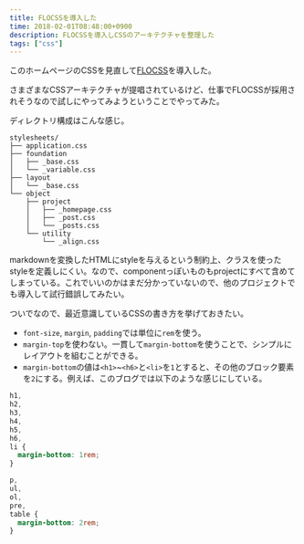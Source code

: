 ```yaml
---
title: FLOCSSを導入した
time: 2018-02-01T08:48:00+0900
description: FLOCSSを導入しCSSのアーキテクチャを整理した
tags: ["css"]
---
```


このホームページのCSSを見直して[FLOCSS](https://github.com/hiloki/flocss)を導入した。

さまざまなCSSアーキテクチャが提唱されているけど、仕事でFLOCSSが採用されそうなので試しにやってみようということでやってみた。

ディレクトリ構成はこんな感じ。

```
stylesheets/
├── application.css
├── foundation
│   ├── _base.css
│   └── _variable.css
├── layout
│   └── _base.css
└── object
    ├── project
    │   ├── _homepage.css
    │   ├── _post.css
    │   └── _posts.css
    └── utility
        └── _align.css
```

markdownを変換したHTMLにstyleを与えるという制約上、クラスを使ったstyleを定義しにくい。なので、componentっぽいものもprojectにすべて含めてしまっている。これでいいのかはまだ分かっていないので、他のプロジェクトでも導入して試行錯誤してみたい。

ついでなので、最近意識しているCSSの書き方を挙げておきたい。

* `font-size`, `margin`, `padding`では単位に`rem`を使う。
* `margin-top`を使わない。一貫して`margin-bottom`を使うことで、シンプルにレイアウトを組むことができる。
* `margin-bottom`の値は`<h1>`~`<h6>`と`<li>`を`1`とすると、その他のブロック要素を`2`にする。例えば、このブログでは以下のような感じにしている。

```css
h1,
h2,
h3,
h4,
h5,
h6,
li {
  margin-bottom: 1rem;
}

p,
ul,
ol,
pre,
table {
  margin-bottom: 2rem;
}
```
